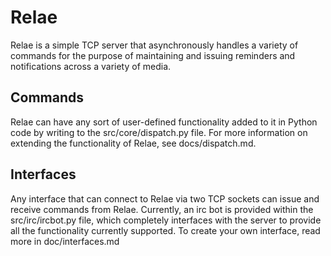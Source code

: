 # Relae

Relae is a simple TCP server that asynchronously handles a variety of commands
for the purpose of maintaining and issuing reminders and notifications across
a variety of media.

## Commands

Relae can have any sort of user-defined functionality added to it in Python
code by writing to the src/core/dispatch.py file.  For more information on
extending the functionality of Relae, see docs/dispatch.md.

## Interfaces

Any interface that can connect to Relae via two TCP sockets can issue and
receive commands from Relae.  Currently, an irc bot is provided within the
src/irc/ircbot.py file, which completely interfaces with the server to provide
all the functionality currently supported.  To create your own interface, read
more in doc/interfaces.md
